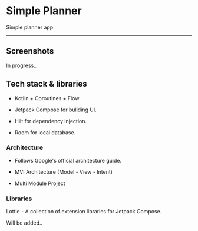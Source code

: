 # Simple Planner

Simple planner app

---

## Screenshots

In progress..

## Tech stack & libraries

- Kotlin + Coroutines + Flow

- Jetpack Compose for buliding UI.

- Hilt for dependency injection.

- Room for local database.

### Architecture

- Follows Google's official architecture guide.

- MVI Architecture (Model - View - Intent)

- Multi Module Project

### Libraries

Lottie - A collection of extension libraries for Jetpack Compose.

Will be added..
